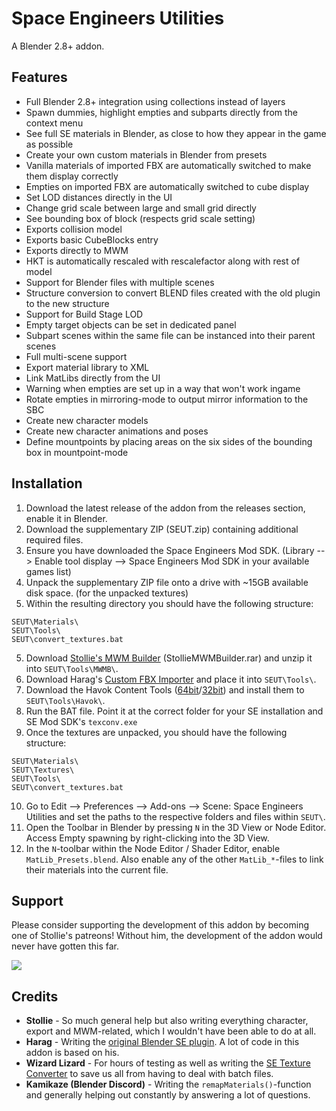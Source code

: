 # Space Engineers Utilities
A Blender 2.8+ addon.

## Features
* Full Blender 2.8+ integration using collections instead of layers
* Spawn dummies, highlight empties and subparts directly from the context menu
* See full SE materials in Blender, as close to how they appear in the game as possible
* Create your own custom materials in Blender from presets
* Vanilla materials of imported FBX are automatically switched to make them display correctly
* Empties on imported FBX are automatically switched to cube display
* Set LOD distances directly in the UI
* Change grid scale between large and small grid directly
* See bounding box of block (respects grid scale setting)
* Exports collision model
* Exports basic CubeBlocks entry
* Exports directly to MWM
* HKT is automatically rescaled with rescalefactor along with rest of model
* Support for Blender files with multiple scenes
* Structure conversion to convert BLEND files created with the old plugin to the new structure
* Support for Build Stage LOD
* Empty target objects can be set in dedicated panel
* Subpart scenes within the same file can be instanced into their parent scenes
* Full multi-scene support
* Export material library to XML
* Link MatLibs directly from the UI
* Warning when empties are set up in a way that won't work ingame
* Rotate empties in mirroring-mode to output mirror information to the SBC
* Create new character models
* Create new character animations and poses
* Define mountpoints by placing areas on the six sides of the bounding box in mountpoint-mode

## Installation
1. Download the latest release of the addon from the releases section, enable it in Blender.
2. Download the supplementary ZIP (SEUT.zip) containing additional required files.
3. Ensure you have downloaded the Space Engineers Mod SDK. (Library --> Enable tool display --> Space Engineers Mod SDK in your available games list)
4. Unpack the supplementary ZIP file onto a drive with ~15GB available disk space. (for the unpacked textures)
5. Within the resulting directory you should have the following structure:
```
SEUT\Materials\
SEUT\Tools\
SEUT\convert_textures.bat
```
5. Download [Stollie's MWM Builder](https://github.com/cstahlhut/MWMBuilder/releases) (StollieMWMBuilder.rar) and unzip it into `SEUT\Tools\MWMB\`.
6. Download Harag's [Custom FBX Importer](https://github.com/harag-on-steam/fbximporter/releases/tag/havok2013.1-fbx2015.1) and place it into `SEUT\Tools\`.
7. Download the Havok Content Tools ([64bit](https://drive.google.com/open?id=1bXqAcIvzTHpxuAcMogduHqohL0zXq90i)/[32bit](https://drive.google.com/open?id=1DL3-evI3LSIstVTjYvjw01rtpI3iAhDh)) and install them to `SEUT\Tools\Havok\`.
8. Run the BAT file. Point it at the correct folder for your SE installation and SE Mod SDK's `texconv.exe`
9. Once the textures are unpacked, you should have the following structure:
```
SEUT\Materials\
SEUT\Textures\
SEUT\Tools\
SEUT\convert_textures.bat
```
10. Go to Edit --> Preferences --> Add-ons --> Scene: Space Engineers Utilities and set the paths to the respective folders and files within `SEUT\`.
11. Open the Toolbar in Blender by pressing `N` in the 3D View or Node Editor. Access Empty spawning by right-clicking into the 3D View.
12. In the `N`-toolbar within the Node Editor / Shader Editor, enable `MatLib_Presets.blend`. Also enable any of the other `MatLib_*`-files to link their materials into the current file.

## Support	
Please consider supporting the development of this addon by becoming one of Stollie's patreons! Without him, the development of the addon would never have gotten this far.	

[![](https://upload.wikimedia.org/wikipedia/commons/thumb/8/82/Patreon_logo_with_wordmark.svg/512px-Patreon_logo_with_wordmark.svg.png)](https://www.patreon.com/Stollie)	

## Credits	
* **Stollie** - So much general help but also writing everything character, export and MWM-related, which I wouldn't have been able to do at all.	
* **Harag** - Writing the [original Blender SE plugin](https://github.com/harag-on-steam/se-blender). A lot of code in this addon is based on his.	
* **Wizard Lizard** - For hours of testing as well as writing the [SE Texture Converter](https://github.com/TheWizardLizard/SETextureConverter) to save us all from having to deal with batch files.
* **Kamikaze (Blender Discord)** - Writing the `remapMaterials()`-function and generally helping out constantly by answering a lot of questions.
